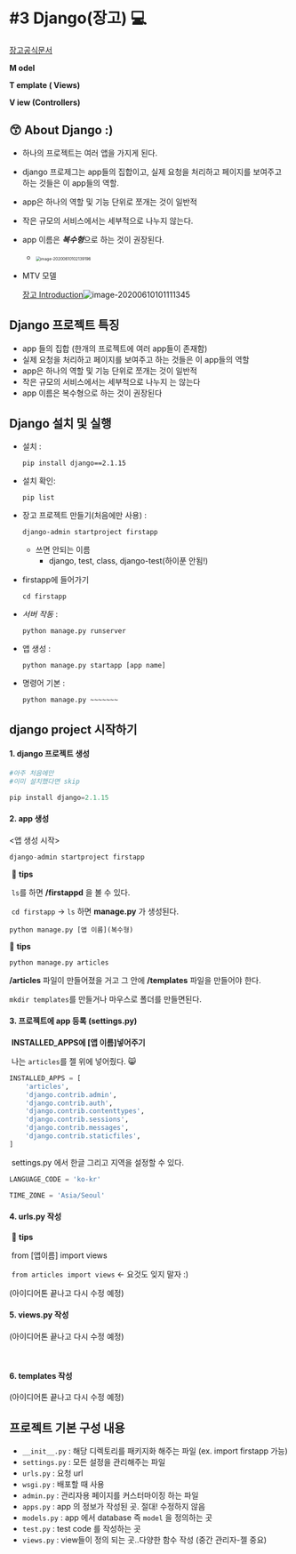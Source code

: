 # #3 Django(장고) :computer:

[장고공식문서](https://www.djangoproject.com/)

**M odel** 

**T emplate ( Views)**

**V iew (Controllers)**



## :kissing_smiling_eyes: About Django :)

* 하나의 프로젝트는 여러 앱을 가지게 된다.
* django 프로제그는 app들의 집합이고, 실제 요청을 처리하고 페이지를 보여주고 하는 것들은 이 app들의 역할.
* app은 하나의 역할 및 기능 단위로 쪼개는 것이 일반적
* 작은 규모의 서비스에서는 세부적으로 나누지 않는다.
* app 이름은 ***복수형***으로 하는 것이 권장된다.
  * <img src="C:\Users\ohhoj\AppData\Roaming\Typora\typora-user-images\image-20200610102139196.png" alt="image-20200610102139196" style="zoom:50%;" />



* MTV 모델

  [장고 Introduction](https://developer.mozilla.org/ko/docs/Learn/Server-side/Django/Introduction)![image-20200610101111345](C:\Users\ohhoj\AppData\Roaming\Typora\typora-user-images\image-20200610101111345.png)



## Django 프로젝트 특징

- app 들의 집합 (한개의 프로젝트에 여러 app들이 존재함)
- 실제 요청을 처리하고 페이지를 보여주고 하는 것들은 이 app들의 역할
- app은 하나의 역할 및 기능 단위로 쪼개는 것이 일반적
- 작은 규모의 서비스에서는 세부적으로 나누지 는 않는다
- app 이름은 복수형으로 하는 것이 권장된다







## Django 설치 및 실행

- 설치 : 

  ```
  pip install django==2.1.15
  ```

- 설치 확인: 

  ```
  pip list
  ```

- 장고 프로젝트 만들기(처음에만 사용) : 

  ```
  django-admin startproject firstapp
  ```

  - 쓰면 안되는 이름
    * django, test, class, django-test(하이푼 안됨!)

- firstapp에 들어가기

  ```
  cd firstapp
  ```

- *서버 작동* : 

  ```
  python manage.py runserver
  ```

- 앱 생성 : 

  ```
  python manage.py startapp [app name]
  ```

- 명령어 기본 : 

  ```
  python manage.py ~~~~~~~
  ```





## django project 시작하기

#### 1. django 프로젝트 생성

```python
#아주 처음에만
#이미 설치했다면 skip

pip install django=2.1.15 
```



#### 2. app 생성

<앱 생성 시작>

```python
django-admin startproject firstapp
```

​	:honey_pot: **tips**

​    `ls`를 하면 **/firstappd** 을 볼 수 있다.

​	`cd firstapp` -> `ls` 하면 **manage.py** 가 생성된다.

```
python manage.py [앱 이름](복수형)
```

   :honey_pot: **tips**

   `python manage.py articles` 

   **/articles** 파일이 만들어졌을 거고 그 안에 **/templates** 파일을 만들어야 한다.

   `mkdir templates`를 만들거나 마우스로 폴더를 만들면된다.



#### 3. 프로젝트에 app 등록 (settings.py)

​	**INSTALLED_APPS에 [앱 이름]넣어주기** 

​	나는 `articles`를 젤 위에 넣어줬다. :smile_cat:

```python
INSTALLED_APPS = [
    'articles',
    'django.contrib.admin',
    'django.contrib.auth',
    'django.contrib.contenttypes',
    'django.contrib.sessions',
    'django.contrib.messages',
    'django.contrib.staticfiles',
]
```

​	settings.py 에서 한글 그리고 지역을 설정할 수 있다.

  ```python
LANGUAGE_CODE = 'ko-kr'

TIME_ZONE = 'Asia/Seoul'
  ```



#### 4. urls.py 작성

​	:honey_pot: **tips**

​	from [앱이름] import views

​	`from articles import views` <- 요것도 잊지 말자 :)



(아이디어톤 끝나고 다시 수정 예정)	

#### 5. views.py 작성

(아이디어톤 끝나고 다시 수정 예정)

​	

#### 6. templates 작성

(아이디어톤 끝나고 다시 수정 예정)	



## 프로젝트 기본 구성 내용

- `__init__.py` : 해당 디렉토리를 패키지화 해주는 파일 (ex. import firstapp 가능)
- `settings.py` : 모든 설정을 관리해주는 파일
- `urls.py` : 요청 url
- `wsgi.py` : 배포할 때 사용
- `admin.py` : 관리자용 페이지를 커스터마이징 하는 파일
- `apps.py` : app 의 정보가 작성된 곳. 절대! 수정하지 않음
- `models.py` : app 에서 database 즉 `model` 을 정의하는 곳
- `test.py` : test code 를 작성하는 곳
- `views.py` : view들이 정의 되는 곳..다양한 함수 작성 (중간 관리자-젤 중요)




